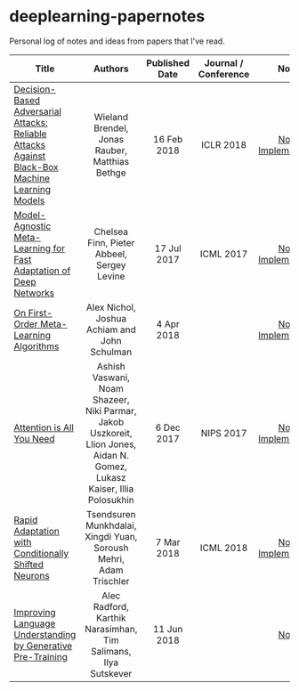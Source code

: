 # deeplearning-papernotes

Personal log of notes and ideas from papers that I've read.

| Title | Authors | Published Date | Journal / Conference | Notes |
|---|:---:|:---:|:---:|:---:|
| [Decision-Based Adversarial Attacks: Reliable Attacks Against Black-Box Machine Learning Models](https://arxiv.org/abs/1712.04248) | Wieland Brendel, Jonas Rauber, Matthias Bethge | 16 Feb 2018 | ICLR 2018 | [Notes](https://github.com/greentfrapp/deeplearning-papernotes/blob/master/notes/boundary-attack.md) [Implementation](https://github.com/greentfrapp/boundary-attack) |
| [Model-Agnostic Meta-Learning for Fast Adaptation of Deep Networks](https://arxiv.org/abs/1703.03400) | Chelsea Finn, Pieter Abbeel, Sergey Levine | 17 Jul 2017 | ICML 2017 | [Notes](https://github.com/greentfrapp/deeplearning-papernotes/blob/master/notes/maml.md) [Implementation](https://github.com/greentfrapp/maml-reptile) |
| [On First-Order Meta-Learning Algorithms](https://arxiv.org/abs/1803.02999) | Alex Nichol, Joshua Achiam and John Schulman | 4 Apr 2018 |  | [Notes](https://github.com/greentfrapp/deeplearning-papernotes/blob/master/notes/reptile.md) [Implementation](https://github.com/greentfrapp/maml-reptile) |
| [Attention is All You Need](https://arxiv.org/abs/1706.03762) | Ashish Vaswani, Noam Shazeer, Niki Parmar, Jakob Uszkoreit, Llion Jones, Aidan N. Gomez, Lukasz Kaiser, Illia Polosukhin | 6 Dec 2017 | NIPS 2017 | [Notes](https://github.com/greentfrapp/deeplearning-papernotes/blob/master/notes/transformer.md) [Implementation](https://github.com/greentfrapp/attention-primer) |
| [Rapid Adaptation with Conditionally Shifted Neurons](https://arxiv.org/abs/1706.03762) | Tsendsuren Munkhdalai, Xingdi Yuan, Soroush Mehri, Adam Trischler | 7 Mar 2018 | ICML 2018 | [Notes](https://github.com/greentfrapp/deeplearning-papernotes/blob/master/notes/csn.md) [Implementation](https://github.com/greentfrapp/cond-shift-neurons) |
| [Improving Language Understanding by Generative Pre-Training](https://blog.openai.com/language-unsupervised/) | Alec Radford, Karthik Narasimhan, Tim Salimans, Ilya Sutskever | 11 Jun 2018 |  | [Notes](https://github.com/greentfrapp/deeplearning-papernotes/blob/master/notes/unsupervised-lang-understanding.md)|